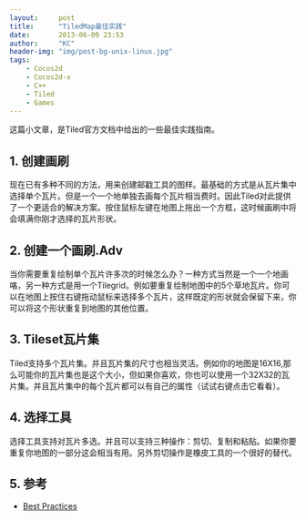 ```yaml
---
layout:     post
title:      "TiledMap最佳实践"
date:       2013-06-09 23:53
author:     "KC"
header-img: "img/post-bg-unix-linux.jpg"
tags:
    - Cocos2d
    - Cocos2d-x
    - C++
    - Tiled
    - Games
---
```


这篇小文章，是Tiled官方文档中给出的一些最佳实践指南。

## 1. 创建画刷

现在已有多种不同的方法，用来创建邮戳工具的图样。最基础的方式是从瓦片集中选择单个瓦片。但是一个一个地单独去画每个瓦片相当费时。因此Tiled对此提供了一个更适合的解决方案。按住鼠标左键在地图上拖出一个方框，这时候画刷中将会填满你刚才选择的瓦片形状。

## 2. 创建一个画刷.Adv

当你需要重复绘制单个瓦片许多次的时候怎么办？一种方式当然是一个一个地画咯，另一种方式是用一个Tilegrid。例如要重复绘制地图中的5个草地瓦片。你可以在地图上按住右键拖动鼠标来选择多个瓦片，这样既定的形状就会保留下来，你可以将这个形状重复到地图的其他位置。

## 3. Tileset瓦片集

Tiled支持多个瓦片集。并且瓦片集的尺寸也相当灵活。例如你的地图是16X16,那么可能你的瓦片集也是这个大小，但如果你喜欢，你也可以使用一个32X32的瓦片集。并且瓦片集中的每个瓦片都可以有自己的属性（试试右键点击它看看）。

## 4. 选择工具

选择工具支持对瓦片多选。并且可以支持三种操作：剪切、复制和粘贴。如果你要重复你地图的一部分这会相当有用。另外剪切操作是橡皮工具的一个很好的替代。

## 5. 参考

* [Best Practices](https://github.com/bjorn/tiled/wiki/Best-Practices)